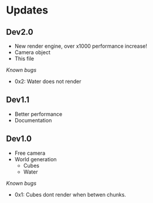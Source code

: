 # Updates

## Dev2.0
* New render engine, over x1000 performance increase!
* Camera object
* This file

*Known bugs*
* 0x2: Water does not render

## Dev1.1 
* Better performance
* Documentation

## Dev1.0
* Free camera
* World generation
  * Cubes
  * Water

*Known bugs*
* 0x1: Cubes dont render when betwen chunks.